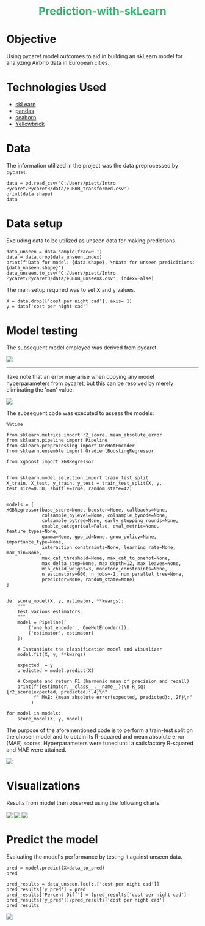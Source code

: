 <h1 align="center" style="color:MediumSeaGreen;"> <b>  Prediction-with-skLearn</b>

# Objective
Using pycaret model outcomes to aid in building an skLearn model for analyzing Airbnb data in European cities.

# Technologies Used

* [skLearn](https://scikit-learn.org/stable/index.html)
* [pandas](https://pandas.pydata.org/)
* [seaborn](https://scikit-learn.org/stable/index.html)
* [Yellowbrick](https://www.scikit-yb.org/en/latest/)
# Data
The information utilized in the project was the data preprocessed by pycaret.
```
data = pd.read_csv('C:/Users/piett/Intro Pycaret/Pycaret3/data/euBnB_transformed.csv')
print(data.shape)
data
```
# Data setup
Excluding data to be utilized as unseen data for making predictions. 
```
data_unseen = data.sample(frac=0.1)
data = data.drop(data_unseen.index)
print(f'Data for model: {data.shape}, \nData for unseen predicitions: {data_unseen.shape}')
data_unseen.to_csv('C:/Users/piett/Intro Pycaret/Pycaret3/data/euBnB_unseenX.csv', index=False)
```

The main setup required was to set X and y values.
```
X = data.drop(['cost per night cad'], axis= 1)
y = data['cost per night cad']
```
# Model testing
The subsequent model employed was derived from pycaret.

<img src="https://github.com/Piettro314/Prediction-with-Pycaret/blob/main/media%20content/HyperParameters.png" align="center">

----

Take note that an error may arise when copying any model hyperparameters from pycaret, but this can be resolved by merely eliminating the 'nan' value.

<img src="https://github.com/Piettro314/Prediction-with-skLearn/blob/main/media%20content/nan%20error.png" align="center">


The subsequent code was executed to assess the models:

```
%%time

from sklearn.metrics import r2_score, mean_absolute_error
from sklearn.pipeline import Pipeline
from sklearn.preprocessing import OneHotEncoder
from sklearn.ensemble import GradientBoostingRegressor

from xgboost import XGBRegressor


from sklearn.model_selection import train_test_split
X_train, X_test, y_train, y_test = train_test_split(X, y, test_size=0.30, shuffle=True, random_state=42)


models = [
XGBRegressor(base_score=None, booster=None, callbacks=None,
             colsample_bylevel=None, colsample_bynode=None,
             colsample_bytree=None, early_stopping_rounds=None,
             enable_categorical=False, eval_metric=None, feature_types=None,
             gamma=None, gpu_id=None, grow_policy=None, importance_type=None,
             interaction_constraints=None, learning_rate=None, max_bin=None,
             max_cat_threshold=None, max_cat_to_onehot=None,
             max_delta_step=None, max_depth=12, max_leaves=None,
             min_child_weight=3, monotone_constraints=None,
             n_estimators=600, n_jobs=-1, num_parallel_tree=None,
             predictor=None, random_state=None)
]


def score_model(X, y, estimator, **kwargs):
    """
    Test various estimators.
    """
    model = Pipeline([
        ('one_hot_encoder', OneHotEncoder()),
        ('estimator', estimator)
    ])

    # Instantiate the classification model and visualizer
    model.fit(X, y, **kwargs)

    expected  = y
    predicted = model.predict(X)

    # Compute and return F1 (harmonic mean of precision and recall)
    print(f"{estimator.__class__.__name__}:\n R_sq: {r2_score(expected, predicted):.4}\n"
          f" MAE: {mean_absolute_error(expected, predicted):,.2f}\n"
         )

for model in models:
    score_model(X, y, model)
```
The purpose of the aforementioned code is to perform a train-test split on the chosen model and to obtain its R-squared and mean absolute error (MAE) scores. Hyperparameters were tuned until a satisfactory R-squared and MAE were attained.

<img src="https://github.com/Piettro314/Prediction-with-skLearn/blob/main/media%20content/resultsAfterIterations.png" align="center">

# Visualizations
Results from model then observed using the following charts.

<img src="https://github.com/Piettro314/Prediction-with-skLearn/blob/main/media%20content/feature%20importance%20sk.png" align="center">

<img src="https://github.com/Piettro314/Prediction-with-skLearn/blob/main/media%20content/Residual%20sk.png" align="center">

<img src="https://github.com/Piettro314/Prediction-with-skLearn/blob/main/media%20content/Prediction%20Error.png" align="center">

# Predict the model
Evaluating the model's performance by testing it against unseen data.

```
pred = model.predict(X=data_to_pred)
pred

pred_results = data_unseen.loc[:,['cost per night cad']]
pred_results['y_pred'] = pred
pred_results['Percent Diff'] = (pred_results['cost per night cad']-pred_results['y_pred'])/pred_results['cost per night cad']
pred_results
```

<img src="https://github.com/Piettro314/Prediction-with-skLearn/blob/main/media%20content/results%20against%20Unseen.png" align="center">
